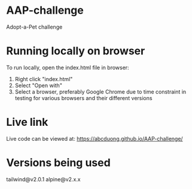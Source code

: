 # AAP-challenge
Adopt-a-Pet challenge

# Running locally on browser
To run locally, open the index.html file in browser:
1) Right click "index.html"
2) Select "Open with"
3) Select a browser, preferably Google Chrome due to time constraint in testing for various browsers and their different versions

# Live link
Live code can be viewed at: https://abcduong.github.io/AAP-challenge/

# Versions being used
tailwind@v2&#46;0&#46;1
alpine@v2&#46;x&#46;x
